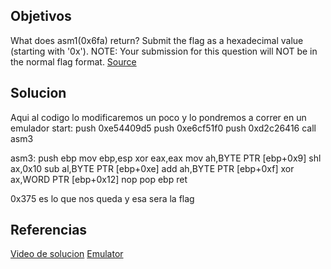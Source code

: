 ## Objetivos
What does asm1(0x6fa) return? Submit the flag as a hexadecimal value (starting with '0x'). NOTE: Your submission for this question will NOT be in the normal flag format. [Source](https://jupiter.challenges.picoctf.org/static/b41e08fc19ceb9d0466ebd68d36c5630/test.S)
## Solucion
Aqui al codigo lo modificaremos un poco y lo pondremos a correr en un emulador 
start:
 	push 0xe54409d5
 	push 0xe6cf51f0
 	push 0xd2c26416
	call asm3

asm3:
		push   ebp
		mov    ebp,esp
		xor    eax,eax
		mov    ah,BYTE PTR [ebp+0x9]
		shl    ax,0x10
		sub    al,BYTE PTR [ebp+0xe]
		add    ah,BYTE PTR [ebp+0xf]
		xor    ax,WORD PTR [ebp+0x12]
		nop
		pop    ebp
		ret    

0x375 es lo que nos queda y esa sera la flag
## Referencias
[Video de solucion](https://www.youtube.com/watch?v=REQOuLONQQc)
[Emulator](https://carlosrafaelgn.com.br/Asm86/)